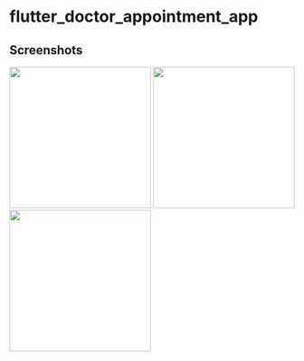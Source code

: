 # flutter_doctor_appointment_app

## Screenshots

<img src="https://user-images.githubusercontent.com/4101178/207639819-f9e52d3d-add1-478e-9df0-c7b9fae31f73.png" width="250" /> <img src="https://user-images.githubusercontent.com/4101178/207639865-8e1f27ea-9d2a-4388-9ee5-1e4bd66d808c.png" width="250" /> <img src="https://user-images.githubusercontent.com/4101178/207639913-e6d68c07-242d-480b-96b0-8bd621c01d25.png" width="250" />
